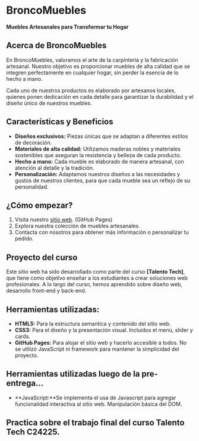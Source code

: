 # BroncoMuebles

**Muebles Artesanales para Transformar tu Hogar**

## Acerca de BroncoMuebles

En BroncoMuebles, valoramos el arte de la carpintería y la fabricación artesanal. Nuestro objetivo es proporcionar muebles de alta calidad que se integren perfectamente en cualquier hogar, sin perder la esencia de lo hecho a mano.

Cada uno de nuestros productos es elaborado por artesanos locales, quienes ponen dedicación en cada detalle para garantizar la durabilidad y el diseño único de nuestros muebles.

## Características y Beneficios

- **Diseños exclusivos:** Piezas únicas que se adaptan a diferentes estilos de decoración.
- **Materiales de alta calidad:** Utilizamos maderas nobles y materiales sostenibles que aseguran la resistencia y belleza de cada producto.
- **Hecho a mano:** Cada mueble es elaborado de manera artesanal, con atención al detalle y la tradición.
- **Personalización:** Adaptamos nuestros diseños a las necesidades y gustos de nuestros clientes, para que cada mueble sea un reflejo de su personalidad.

## ¿Cómo empezar?

1. Visita nuestro [sitio web](https://rdmartucci.github.io/Proyecto-BroncoMuebles/). (GitHub Pages)
2. Explora nuestra colección de muebles artesanales.
3. Contacta con nosotros para obtener más información o personalizar tu pedido.

## Proyecto del curso

Este sitio web ha sido desarrollado como parte del curso **[Talento Tech]**, que tiene como objetivo enseñar a los estudiantes a crear soluciones web profesionales. A lo largo del curso, hemos aprendido sobre diseño web, desarrollo front-end y back-end.

## Herramientas utilizadas:
- **HTML5:** Para la estructura semantica y contenido del sitio web.
- **CSS3:** Para el diseño y la presentación visual. Incluidos el menú, slider y cards.
- **GitHub Pages:** Para alojar el sitio web y hacerlo accesible a todos.
No se utilizó JavaScript ni framework para mantener la simplicidad del proyecto. 

## Herramientas utilizadas luego de la pre-entrega...
- **JavaScript:**Se implementa el usa de Javascript para agregar funcionalidad interactiva al sitio web. Manipulación básica del DOM.

## Practica sobre el trabajo final del curso Talento Tech C24225. ##
